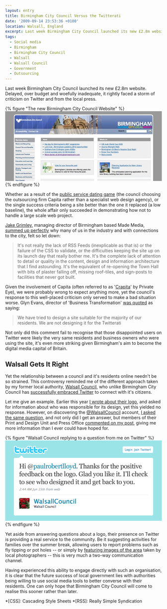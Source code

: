 ```yaml
---
layout: entry
title: Birmingham City Council Versus the Twitterati
date: '2009-09-14 23:53:36 +0100'
location: Walsall, England
excerpt: Last week Birmingham City Council launched its new £2.8m website. Delayed, over budget and woefully inadequate, it rightly faced a storm of criticism on Twitter and from the local press.
tags:
  - Social media
  - Birmingham
  - Birmingham City Council
  - Walsall
  - Walsall Council
  - Government
  - Outsourcing
---
```

Last week Birmingham City Council launched its new £2.8m website. Delayed, over budget and woefully inadequate, it rightly faced a storm of criticism on Twitter and from the local press.

{% figure "The new Birmingham City Council Website" %}
![](/assets/images/2009/09/birminghamgovuk.jpg)
{% endfigure %}

Whether as a result of the [public service dating game][1] (the council choosing the outsourcing firm Capita rather than a specialist web design agency), or the single success criteria being a site better than the one it replaced (a low baseline), the whole affair only succeeded in demonstrating how not to handle a large scale web project.

[Jake Grimley][2], managing director of Birmingham based Made Media, [summed up perfectly][3] why many of us in the industry and with connections to the city, felt so let down:

> It's not really the lack of RSS Feeds (inexplicable as that is) or the failure of the CSS to validate, or the difficulties keeping the site up on its launch day that really bother me. It's the complete lack of attention to detail or quality in the content, design and information architecture that I find astounding. It's the equivalent of re-opening the Town Hall with bits of plaster falling off, missing roof-tiles, and sign-posts to facilities that never got built.

Given the involvement of Capita (often referred to as '[Crapita][4]' by Private Eye), we were probably wrong to expect anything more, yet the council's response to this well-placed criticism only served to make a bad situation worse. Glyn Evans, director of 'Business Transformation' [was quoted][5] as saying:

> We have tried to design a site suitable for the majority of our residents. We are not designing it for the Twitterati

Not only did this comment fail to recognise that those disappointed users on Twitter were likely the very same residents and business owners who were using the site, it's even more striking given Birmingham's aim to become the digital media capital of Britain.

## Walsall Gets It Right
Yet the relationship between a council and it's residents online needn't be so strained. This controversy reminded me of the different approach taken by my former local authority, [Walsall Council][6], who unlike Birmingham City Council has [successfully embraced Twitter][7] to connect with it's citizens.

Let me give an example. Earlier this year [I wrote about their logo][8], and asked for information about who was responsible for its design, yet this yielded no response. However, on discovering the [@WalsallCouncil][9] account, [I asked the same question][10], and not only did I get an answer, but members of their Print and Design Unit and Press Office [commented on my post][11], giving me more information than I ever could have hoped for.

{% figure "Walsall Council replying to a question from me on Twitter" %}
![](/assets/images/2009/09/walsalltweet.png)
{% endfigure %}

Yet aside from answering questions about a logo, their presence on Twitter is providing a real service to the community. Be it suggesting activities for families over the summer break, allowing users to report problems such as fly tipping or pot holes -- or simply by [featuring images of the area][12] taken by local photographers -- this is very much a two-way communication channel.

Having experienced this ability to engage directly with such an organisation, it is clear that the future success of local government lies with authorities being willing to use social media tools to better converse with their residents. One can only hope that Birmingham City Council will come to realise this sooner rather than later.

[1]: http://www.andybudd.com/archives/2009/07/the_public_sect/
[2]: http://jakegrimley.com/
[3]: http://jakegrimley.com/post/184376820/abominable
[4]: http://davespartblog.blogspot.com/2006/03/why-it-gets-called-crapita_21.html
[5]: http://www.birminghampost.net/news/west-midlands-news/2009/09/08/critics-attack-new-birmingham-city-council-website-65233-24638189/
[6]: http://www.walsall.gov.uk/
[7]: http://www.walsall.gov.uk/news/walsall_council_soars_on_twitter-2.htm
[8]: /2009/02/simply_walsall/
[9]: http://twitter.com/WalsallCouncil
[10]: http://twitter.com/paulrobertlloyd/status/2169631461
[11]: /2009/02/simply_walsall#remark-4
[12]: https://twitter.com/search?q=%23PicoftheDay%20from%3AWalsallCouncil

*[CSS]: Cascading Style Sheets
*[RSS]: Really Simple Syndication
